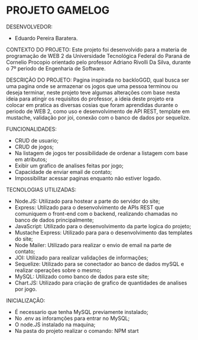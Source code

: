 # PROJETO GAMELOG

DESENVOLVEDOR:
- Eduardo Pereira Baratera.

CONTEXTO DO PROJETO:
Este projeto foi desenvolvido para a materia de programação de WEB 2 da Universidade Tecnológica Federal do Paraná de Cornelio Procopio orientado pelo professor Adriano Rivolli Da Silva, durante o 7º periodo de Engenharia de Software.

DESCRIÇÃO DO PROJETO:
Pagina inspirada no backloGGD, qual busca ser uma pagina onde se armazenar os jogos que uma pessoa terminou ou deseja terminar, neste projeto teve algumas alterações com base nesta ideia para atingir os requisitos do professor, a ideia deste projeto era colocar em pratica as diversas cosias que foram aprendidas durante o periodo de WEB 2, como uso e desenvolvimento de API REST, template em mustache, validação por joi, conexão com o banco de dados por sequelize.

FUNCIONALIDADES:
- CRUD de usuario;
- CRUD de jogos;
- Na listagem de jogos ter possibilidade de ordenar a listagem com base em atributos;
- Exibir um grafico de analises feitas por jogo;
- Capacidade de enviar email de contato;
- Impossibilitar acessar paginas enquanto não estiver logado.

TECNOLOGIAS UTILIZADAS:
- Node.JS: Utilizado para hostear a parte do servidor do site;
- Express: Utilizado para o desenvolvimento de APIs REST que comuniquem o front-end com o backend, realizando chamadas no banco de dados principalmente;
- JavaScript: Utilizado para o desenvolvimento da parte logica do projeto;
- Mustache Express: Utilizado para para o desenvolvimento das templates do site;
- Node Mailer: Utilizado para realizar o envio de email na parte de contato;
- JOI: Utilizado para realizar validações de informações;
- Sequelize: Utilizado para se conectador ao banco de dados mySQL e realizar operações sobre o mesmo;
- MySQL: Utilizado como banco de dados para este site;
- Chart.JS: Utilizado para criação de grafico de quantidades de analises por jogo.

INICIALIZAÇÂO:
- É necessario que tenha MySQL previamente instalado;
- No .env as inforamções para entrar no MySQL;
- O node.JS instalado na maquina;
- Na pasta do projeto realizar o comando: NPM start

